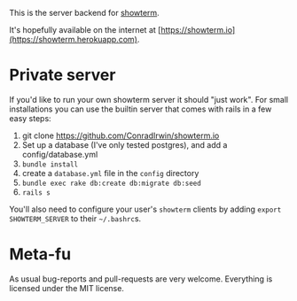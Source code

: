 This is the server backend for [showterm](https://github.com/ConradIrwin/showterm).

It's hopefully available on the internet at
[https://showterm.io](https://showterm.herokuapp.com).

Private server
==============

If you'd like to run your own showterm server it should "just work". For small
installations you can use the builtin server that comes with rails in a few easy steps:

1. git clone https://github.com/ConradIrwin/showterm.io
2. Set up a database (I've only tested postgres), and add a config/database.yml
3. `bundle install`
4. create a `database.yml` file in the `config` directory
5. `bundle exec rake db:create db:migrate db:seed`
6. `rails s`

You'll also need to configure your user's `showterm` clients by adding `export SHOWTERM_SERVER`
to their `~/.bashrc`s.

Meta-fu
=======
As usual bug-reports and pull-requests are very welcome. Everything is licensed under the
MIT license.
